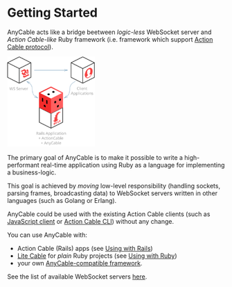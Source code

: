 # Getting Started

AnyCable acts like a bridge beetween _logic-less_ WebSocket server and _Action Cable-like_ Ruby framework (i.e. framework which support [Action Cable protocol](action_cable_protocol.md)).

<div class="chart-container">
  <img src="./assets/images/anycable.svg" alt="AnyCable diagram" width="40%">
</div>

The primary goal of AnyCable is to make it possible to write a high-performant real-time application using Ruby as a language for implementing a business-logic.

This goal is achieved by _moving_ low-level responsibility (handling sockets, parsing frames, broadcasting data) to WebSocket servers written in other languages (such as Golang or Erlang).

AnyCable could be used with the existing Action Cable clients (such as [JavaScript client](https://www.npmjs.com/package/actioncable) or [Action Cable CLI](https://github.com/palkan/acli)) without any change.

You can use AnyCable with:
- Action Cable (Rails) apps (see [Using with Rails](using_with_rails.md))
- [Lite Cable](https://github.com/palkan/litecable) for  _plain_ Ruby projects (see [Using with Ruby](using_with_ruby.md))
- your own [AnyCable-compatible framework](using_with_ruby.md).

See the list of available WebSocket servers [here](websocket_servers.md).
